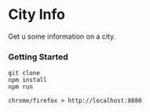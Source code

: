 # City Info

Get u some information on a city.

### Getting Started

```
git clone
npm install
npm run

chrome/firefox > http://localhost:8080
```

